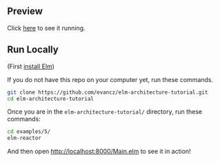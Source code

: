 ## Preview

Click [here](http://evancz.github.io/elm-architecture-tutorial/examples/5) to see it running.


## Run Locally

(First [install Elm](http://elm-lang.org/install))

If you do not have this repo on your computer yet, run these commands.

```bash
git clone https://github.com/evancz/elm-architecture-tutorial.git
cd elm-architecture-tutorial
```

Once you are in the `elm-architecture-tutorial/` directory, run these commands:

```bash
cd examples/5/
elm-reactor
```

And then open [http://localhost:8000/Main.elm](http://localhost:8000/Main.elm) to see it in action!
